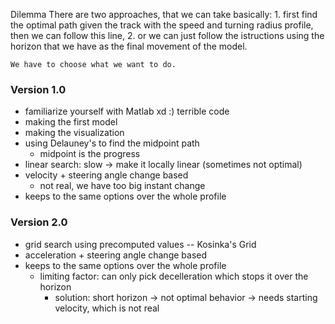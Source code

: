 Dilemma
    There are two approaches, that we can take basically:
    1. first find the optimal path given the track with the speed and turning radius profile,
    then we can follow this line,
    2. or we can just follow the istructions using the horizon that we have as the final movement
    of the model.
    
    We have to choose what we want to do.


### Version 1.0
- familiarize yourself with Matlab xd :) terrible code
- making the first model
- making the visualization
- using Delauney's to find the midpoint path
    - midpoint is the progress
- linear search: slow -> make it locally linear (sometimes not optimal)
- velocity + steering angle change based
    - not real, we have too big instant change
- keeps to the same options over the whole profile


### Version 2.0
- grid search using precomputed values -- Kosinka's Grid
- acceleration + steering angle change based
- keeps to the same options over the whole profile
    - limiting factor: can only pick decelleration which stops it over the horizon
        - solution: short horizon
             -> not optimal behavior
             -> needs starting velocity, which is not real